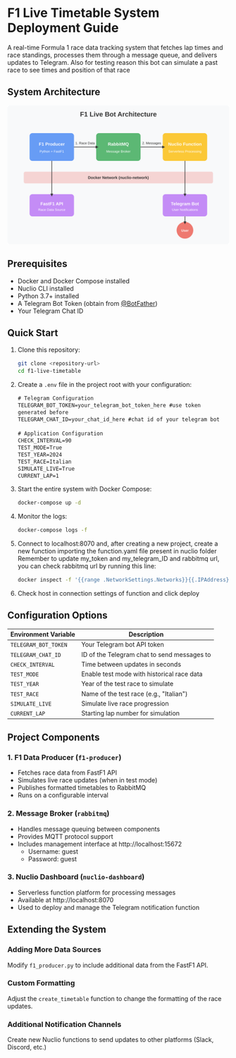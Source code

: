 # F1 Live Timetable System Deployment Guide

A real-time Formula 1 race data tracking system that fetches lap times and race standings, processes them through a message queue, and delivers updates to Telegram.
Also for testing reason this bot can simulate a past race to see times and position of that race


## System Architecture

![architecture](./media/Architecture.svg)

## Prerequisites

- Docker and Docker Compose installed
- Nuclio CLI installed
- Python 3.7+ installed
- A Telegram Bot Token (obtain from [@BotFather](https://t.me/botfather))
- Your Telegram Chat ID


## Quick Start

1. Clone this repository:
   ```bash
   git clone <repository-url>
   cd f1-live-timetable
   ```

2. Create a `.env` file in the project root with your configuration:
   ```
   # Telegram Configuration
   TELEGRAM_BOT_TOKEN=your_telegram_bot_token_here #use token generated before
   TELEGRAM_CHAT_ID=your_chat_id_here #chat id of your telegram bot

   # Application Configuration
   CHECK_INTERVAL=90
   TEST_MODE=True
   TEST_YEAR=2024
   TEST_RACE=Italian
   SIMULATE_LIVE=True
   CURRENT_LAP=1
   ```

3. Start the entire system with Docker Compose:
   ```bash
   docker-compose up -d
   ```

4. Monitor the logs:
   ```bash
   docker-compose logs -f
   ```

5. Connect to localhost:8070 and, after creating a new project, create a new function importing the function.yaml file present in nuclio folder
Remember to update my_token and my_telegram_ID and rabbitmq url, you can check rabbitmq url by running this line:
   ```bash
   docker inspect -f '{{range .NetworkSettings.Networks}}{{.IPAddress}}{{end}}' f1livebot1-rabbitmq-1
   ```
6. Check host in connection settings of function and click deploy

## Configuration Options

| Environment Variable | Description |
| --- | --- |
| `TELEGRAM_BOT_TOKEN` | Your Telegram bot API token |
| `TELEGRAM_CHAT_ID` | ID of the Telegram chat to send messages to |
| `CHECK_INTERVAL` | Time between updates in seconds |
| `TEST_MODE` | Enable test mode with historical race data |
| `TEST_YEAR` | Year of the test race to simulate |
| `TEST_RACE` | Name of the test race (e.g., "Italian") |
| `SIMULATE_LIVE` | Simulate live race progression |
| `CURRENT_LAP` | Starting lap number for simulation |

## Project Components

### 1. F1 Data Producer (`f1-producer`)
- Fetches race data from FastF1 API
- Simulates live race updates (when in test mode)
- Publishes formatted timetables to RabbitMQ
- Runs on a configurable interval

### 2. Message Broker (`rabbitmq`)
- Handles message queuing between components
- Provides MQTT protocol support
- Includes management interface at http://localhost:15672
  - Username: guest
  - Password: guest

### 3. Nuclio Dashboard (`nuclio-dashboard`)
- Serverless function platform for processing messages
- Available at http://localhost:8070
- Used to deploy and manage the Telegram notification function

## Extending the System

### Adding More Data Sources
Modify `f1_producer.py` to include additional data from the FastF1 API.

### Custom Formatting
Adjust the `create_timetable` function to change the formatting of the race updates.

### Additional Notification Channels
Create new Nuclio functions to send updates to other platforms (Slack, Discord, etc.)
